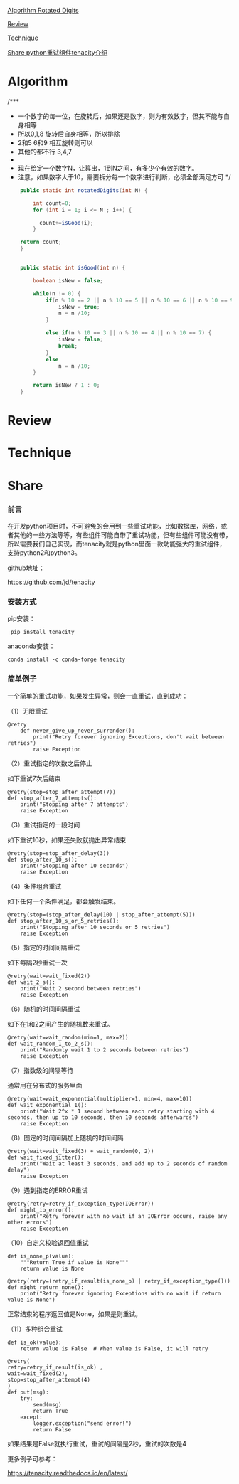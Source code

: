 
 [Algorithm Rotated Digits](#algorithm)

 [Review](#review)

 [Technique](#technique)

 [Share python重试组件tenacity介绍](#share)


# Algorithm

/***
 * 一个数字的每一位，在旋转后，如果还是数字，则为有效数字，但其不能与自身相等
 * 所以0,1,8 旋转后自身相等，所以排除
 * 2和5 6和9 相互旋转则可以
 * 其他的都不行 3,4,7
 *
 * 现在给定一个数字N，让算出，1到N之间，有多少个有效的数字。
 * 注意，如果数字大于10，需要拆分每一个数字进行判断，必须全部满足方可
 */
```java
    public static int rotatedDigits(int N) {

        int count=0;
        for (int i = 1; i <= N ; i++) {

          count+=isGood(i);
        }

    return count;
    }


    public static int isGood(int n) {

        boolean isNew = false;

        while(n != 0) {
            if(n % 10 == 2 || n % 10 == 5 || n % 10 == 6 || n % 10 == 9) {
                isNew = true;
                n = n /10;
            }

            else if(n % 10 == 3 || n % 10 == 4 || n % 10 == 7) {
                isNew = false;
                break;
            }
            else
                n = n /10;
        }

        return isNew ? 1 : 0;
    }
```


# Review


# Technique


# Share

### 前言
在开发python项目时，不可避免的会用到一些重试功能，比如数据库，网络，或者其他的一些方法等等，有些组件可能自带了重试功能，但有些组件可能没有带，所以需要我们自己实现，而tenacity就是python里面一款功能强大的重试组件，支持python2和python3。

github地址：

https://github.com/jd/tenacity

### 安装方式

pip安装：


```
 pip install tenacity
```

anaconda安装：

```
conda install -c conda-forge tenacity 
```


### 简单例子
一个简单的重试功能，如果发生异常，则会一直重试，直到成功：

（1）无限重试
```
@retry
    def never_give_up_never_surrender():
        print("Retry forever ignoring Exceptions, don't wait between retries")
        raise Exception
```

（2）重试指定的次数之后停止

如下重试7次后结束

```
@retry(stop=stop_after_attempt(7))
def stop_after_7_attempts():
    print("Stopping after 7 attempts")
    raise Exception
```

（3）重试指定的一段时间

如下重试10秒，如果还失败就抛出异常结束

```
@retry(stop=stop_after_delay(3))
def stop_after_10_s():
    print("Stopping after 10 seconds")
    raise Exception

```

（4）条件组合重试

如下任何一个条件满足，都会触发结束。

```
@retry(stop=(stop_after_delay(10) | stop_after_attempt(5)))
def stop_after_10_s_or_5_retries():
    print("Stopping after 10 seconds or 5 retries")
    raise Exception
```

（5）指定的时间间隔重试

如下每隔2秒重试一次

```
@retry(wait=wait_fixed(2))
def wait_2_s():
    print("Wait 2 second between retries")
    raise Exception
```


（6）随机的时间间隔重试

如下在1和2之间产生的随机数来重试。

```
@retry(wait=wait_random(min=1, max=2))
def wait_random_1_to_2_s():
    print("Randomly wait 1 to 2 seconds between retries")
    raise Exception
```

（7）指数级的间隔等待

通常用在分布式的服务里面

```
@retry(wait=wait_exponential(multiplier=1, min=4, max=10))
def wait_exponential_1():
    print("Wait 2^x * 1 second between each retry starting with 4 seconds, then up to 10 seconds, then 10 seconds afterwards")
    raise Exception
```

（8）固定的时间间隔加上随机的时间间隔


```
@retry(wait=wait_fixed(3) + wait_random(0, 2))
def wait_fixed_jitter():
    print("Wait at least 3 seconds, and add up to 2 seconds of random delay")
    raise Exception
```

（9）遇到指定的ERROR重试


```
@retry(retry=retry_if_exception_type(IOError))
def might_io_error():
    print("Retry forever with no wait if an IOError occurs, raise any other errors")
    raise Exception
```

（10）自定义校验返回值重试


```
def is_none_p(value):
    """Return True if value is None"""
    return value is None

@retry(retry=(retry_if_result(is_none_p) | retry_if_exception_type()))
def might_return_none():
    print("Retry forever ignoring Exceptions with no wait if return value is None")
```

正常结束的程序返回值是None，如果是则重试。


（11）多种组合重试


```
def is_ok(value):
    return value is False  # When value is False, it will retry

@retry(
retry=retry_if_result(is_ok) ,
wait=wait_fixed(2),
stop=stop_after_attempt(4)
)
def put(msg):
    try:
        send(msg)
        return True
    except:
        logger.exception("send error!")
        return False

```

如果结果是False就执行重试，重试的间隔是2秒，重试的次数是4

更多例子可参考：

https://tenacity.readthedocs.io/en/latest/



